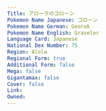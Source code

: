```yaml
---
﻿Title: アローラのゴローン
Pokemon Name Japanese: ゴローン
Pokemon Name German: Georok
Pokemon Name English: Graveler
Language Card: Japanese
National Dex Number: 75
Region: Alola
Regional Form: true
Additional Form: false
Mega: false
Gigantamax: false
Cover: false
Link: 
Owned: 
---
```

